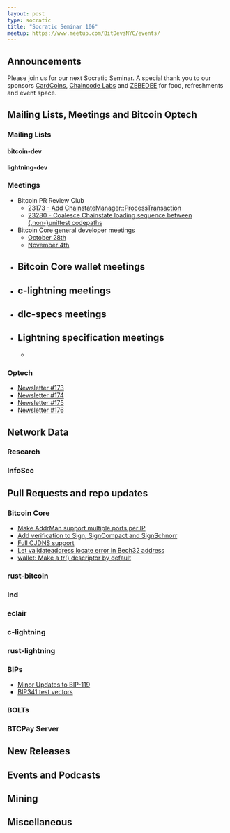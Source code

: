```yaml
---
layout: post
type: socratic
title: "Socratic Seminar 106"
meetup: https://www.meetup.com/BitDevsNYC/events/
---
```


## Announcements

Please join us for our next Socratic Seminar. A special thank you to our
sponsors [CardCoins](https://cardcoins.co), [Chaincode
Labs](https://chaincode.com) and [ZEBEDEE](https://zebedee.io) for food,
refreshments and event space.

## Mailing Lists, Meetings and Bitcoin Optech

### Mailing Lists

#### bitcoin-dev

#### lightning-dev

### Meetings

- Bitcoin PR Review Club
  - [23173 - Add ChainstateManager::ProcessTransaction](https://bitcoincore.reviews/23173)
  - [23280 - Coalesce Chainstate loading sequence between {,non-}unittest codepaths](https://bitcoincore.reviews/23280)
- Bitcoin Core general developer meetings
  - [October 28th](https://www.erisian.com.au/bitcoin-core-dev/log-2021-10-28.html#l-157)
  - [November 4th](https://www.erisian.com.au/bitcoin-core-dev/log-2021-11-04.html#l-219)
- Bitcoin Core wallet meetings
  - 
- c-lightning meetings
  - 
- dlc-specs meetings
  - 
- Lightning specification meetings
  - 
  - 

### Optech

- [Newsletter #173](https://bitcoinops.org/en/newsletters/2021/11/03/)
- [Newsletter #174](https://bitcoinops.org/en/newsletters/2021/11/10/)
- [Newsletter #175](https://bitcoinops.org/en/newsletters/2021/11/17/)
- [Newsletter #176](https://bitcoinops.org/en/newsletters/2021/11/24/)

## Network Data

### Research

### InfoSec

## Pull Requests and repo updates

### Bitcoin Core

- [Make AddrMan support multiple ports per IP](https://github.com/bitcoin/bitcoin/pull/23306)
- [Add verification to Sign, SignCompact and SignSchnorr](https://github.com/bitcoin/bitcoin/pull/22934)
- [Full CJDNS support](https://github.com/bitcoin/bitcoin/pull/23077)
- [Let validateaddress locate error in Bech32 address](https://github.com/bitcoin/bitcoin/issues/16807)
- [wallet: Make a tr() descriptor by default](https://github.com/bitcoin/bitcoin/pull/22364)

### rust-bitcoin

### lnd

### eclair

### c-lightning

### rust-lightning

### BIPs

- [Minor Updates to BIP-119](https://github.com/bitcoin/bips/pull/1215)
- [BIP341 test vectors](https://github.com/bitcoin/bips/pull/1225)

### BOLTs

### BTCPay Server

## New Releases

## Events and Podcasts

## Mining

## Miscellaneous

